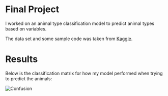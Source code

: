 # Final Project
I worked on an animal type classification model to predict animal types based on variables.

The data set and some sample code was taken from [Kaggle](https://www.kaggle.com/uciml/zoo-animal-classification).

# Results

Below is the classification matrix for how my model performed when trying to predict the animals:

![Confusion](https://i.imgur.com/0UjGxYA.png)
